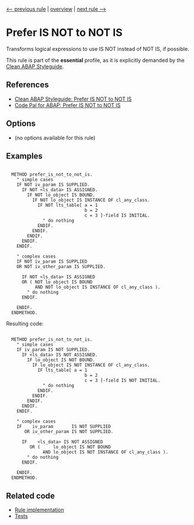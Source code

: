 [<-- previous rule](ComparisonOperatorRule.md) | [overview](../rules.md) | [next rule -->](LogicalOperatorPositionRule.md)

# Prefer IS NOT to NOT IS

Transforms logical expressions to use IS NOT instead of NOT IS, if possible.

This rule is part of the **essential** profile, as it is explicitly demanded by the [Clean ABAP Styleguide](https://github.com/SAP/styleguides/blob/main/clean-abap/CleanABAP.md).

## References

* [Clean ABAP Styleguide: Prefer IS NOT to NOT IS](https://github.com/SAP/styleguides/blob/main/clean-abap/CleanABAP.md#prefer-is-not-to-not-is)
* [Code Pal for ABAP: Prefer IS NOT to NOT IS](https://github.com/SAP/code-pal-for-abap/blob/master/docs/checks/prefer-is-not-to-not-is.md)

## Options

* \(no options available for this rule\)

## Examples


```ABAP

  METHOD prefer_is_not_to_not_is.
    " simple cases
    IF NOT iv_param IS SUPPLIED.
      IF NOT <ls_data> IS ASSIGNED.
        IF NOT lo_object IS BOUND.
          IF NOT lo_object IS INSTANCE OF cl_any_class.
            IF NOT lts_table[ a = 1
                              b = 2
                              c = 3 ]-field IS INITIAL.
              " do nothing
            ENDIF.
          ENDIF.
        ENDIF.
      ENDIF.
    ENDIF.

    " complex cases
    IF NOT iv_param IS SUPPLIED
    OR NOT iv_other_param IS SUPPLIED.

      IF NOT <ls_data> IS ASSIGNED
      OR ( NOT lo_object IS BOUND
           AND NOT lo_object IS INSTANCE OF cl_any_class ).
        " do nothing
      ENDIF.

    ENDIF.
  ENDMETHOD.
```

Resulting code:

```ABAP

  METHOD prefer_is_not_to_not_is.
    " simple cases
    IF iv_param IS NOT SUPPLIED.
      IF <ls_data> IS NOT ASSIGNED.
        IF lo_object IS NOT BOUND.
          IF lo_object IS NOT INSTANCE OF cl_any_class.
            IF lts_table[ a = 1
                              b = 2
                              c = 3 ]-field IS NOT INITIAL.
              " do nothing
            ENDIF.
          ENDIF.
        ENDIF.
      ENDIF.
    ENDIF.

    " complex cases
    IF    iv_param       IS NOT SUPPLIED
       OR iv_other_param IS NOT SUPPLIED.

      IF    <ls_data> IS NOT ASSIGNED
         OR (     lo_object IS NOT BOUND
              AND lo_object IS NOT INSTANCE OF cl_any_class ).
        " do nothing
      ENDIF.

    ENDIF.
  ENDMETHOD.
```

## Related code

* [Rule implementation](../../com.sap.adt.abapcleaner/src/com/sap/adt/abapcleaner/rules/syntax/NotIsRule.java)
* [Tests](../../test/com.sap.adt.abapcleaner.test/src/com/sap/adt/abapcleaner/rules/syntax/NotIsTest.java)

